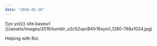 ```yaml
---
date: "2016-02-10"
---
```


![yo yo]({{ site.baseurl }}/assets/images/2016/tumblr_o2c52vpcB41r16syio1_1280-768x1024.jpg)

Helping with Boi.
